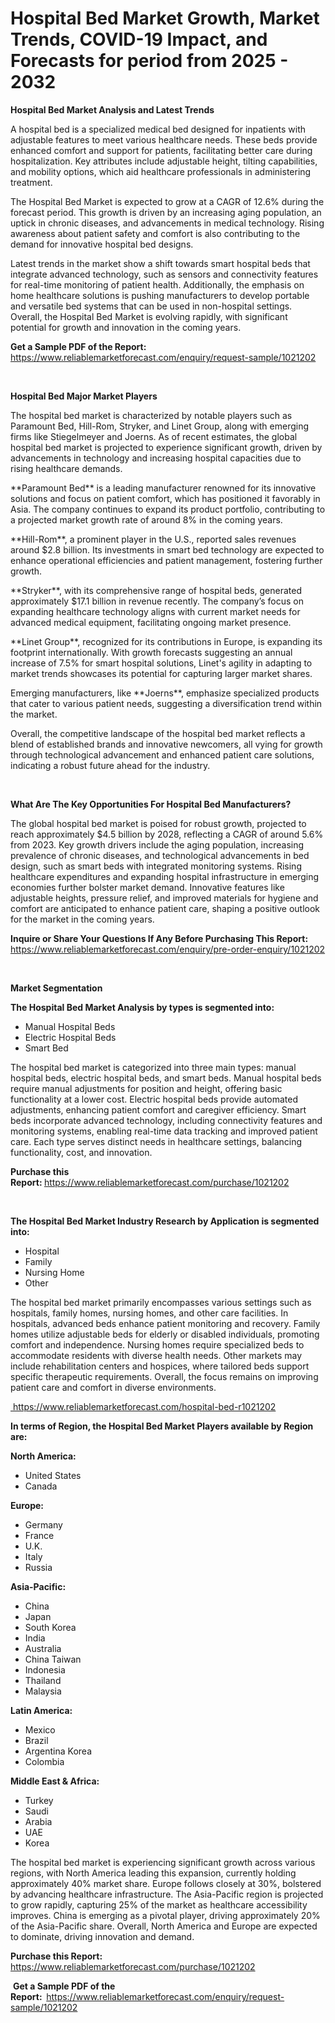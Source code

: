 <p><h1>Hospital Bed Market Growth, Market Trends, COVID-19 Impact, and Forecasts for period from 2025 - 2032</h1></p><p><strong>Hospital Bed Market Analysis and Latest Trends</strong></p>
<p><p>A hospital bed is a specialized medical bed designed for inpatients with adjustable features to meet various healthcare needs. These beds provide enhanced comfort and support for patients, facilitating better care during hospitalization. Key attributes include adjustable height, tilting capabilities, and mobility options, which aid healthcare professionals in administering treatment.</p><p>The Hospital Bed Market is expected to grow at a CAGR of 12.6% during the forecast period. This growth is driven by an increasing aging population, an uptick in chronic diseases, and advancements in medical technology. Rising awareness about patient safety and comfort is also contributing to the demand for innovative hospital bed designs.</p><p>Latest trends in the market show a shift towards smart hospital beds that integrate advanced technology, such as sensors and connectivity features for real-time monitoring of patient health. Additionally, the emphasis on home healthcare solutions is pushing manufacturers to develop portable and versatile bed systems that can be used in non-hospital settings. Overall, the Hospital Bed Market is evolving rapidly, with significant potential for growth and innovation in the coming years.</p></p>
<p><strong>Get a Sample PDF of the Report:&nbsp;</strong> <a href="https://www.reliablemarketforecast.com/enquiry/request-sample/1021202?utm_campaign=3442&utm_medium=2&utm_source=Github&utm_content=ia&utm_term=19042025&utm_id=hospital-bed">https://www.reliablemarketforecast.com/enquiry/request-sample/1021202</a></p>
<p>&nbsp;</p>
<p><strong>Hospital Bed Major Market Players</strong></p>
<p><p>The hospital bed market is characterized by notable players such as Paramount Bed, Hill-Rom, Stryker, and Linet Group, along with emerging firms like Stiegelmeyer and Joerns. As of recent estimates, the global hospital bed market is projected to experience significant growth, driven by advancements in technology and increasing hospital capacities due to rising healthcare demands.</p><p>**Paramount Bed** is a leading manufacturer renowned for its innovative solutions and focus on patient comfort, which has positioned it favorably in Asia. The company continues to expand its product portfolio, contributing to a projected market growth rate of around 8% in the coming years.</p><p>**Hill-Rom**, a prominent player in the U.S., reported sales revenues around $2.8 billion. Its investments in smart bed technology are expected to enhance operational efficiencies and patient management, fostering further growth.</p><p>**Stryker**, with its comprehensive range of hospital beds, generated approximately $17.1 billion in revenue recently. The company’s focus on expanding healthcare technology aligns with current market needs for advanced medical equipment, facilitating ongoing market presence.</p><p>**Linet Group**, recognized for its contributions in Europe, is expanding its footprint internationally. With growth forecasts suggesting an annual increase of 7.5% for smart hospital solutions, Linet's agility in adapting to market trends showcases its potential for capturing larger market shares.</p><p>Emerging manufacturers, like **Joerns**, emphasize specialized products that cater to various patient needs, suggesting a diversification trend within the market. </p><p>Overall, the competitive landscape of the hospital bed market reflects a blend of established brands and innovative newcomers, all vying for growth through technological advancement and enhanced patient care solutions, indicating a robust future ahead for the industry.</p></p>
<p>&nbsp;</p>
<p><strong>What Are The Key Opportunities For Hospital Bed Manufacturers?</strong></p>
<p><p>The global hospital bed market is poised for robust growth, projected to reach approximately $4.5 billion by 2028, reflecting a CAGR of around 5.6% from 2023. Key growth drivers include the aging population, increasing prevalence of chronic diseases, and technological advancements in bed design, such as smart beds with integrated monitoring systems. Rising healthcare expenditures and expanding hospital infrastructure in emerging economies further bolster market demand. Innovative features like adjustable heights, pressure relief, and improved materials for hygiene and comfort are anticipated to enhance patient care, shaping a positive outlook for the market in the coming years.</p></p>
<p><strong>Inquire or Share Your Questions If Any Before Purchasing This Report:</strong> <a href="https://www.reliablemarketforecast.com/enquiry/pre-order-enquiry/1021202?utm_campaign=3442&utm_medium=2&utm_source=Github&utm_content=ia&utm_term=19042025&utm_id=hospital-bed">https://www.reliablemarketforecast.com/enquiry/pre-order-enquiry/1021202</a></p>
<p>&nbsp;</p>
<p><strong>Market Segmentation</strong></p>
<p><strong>The Hospital Bed Market Analysis by types is segmented into:</strong></p>
<p><ul><li>Manual Hospital Beds</li><li>Electric Hospital Beds</li><li>Smart Bed</li></ul></p>
<p><p>The hospital bed market is categorized into three main types: manual hospital beds, electric hospital beds, and smart beds. Manual hospital beds require manual adjustments for position and height, offering basic functionality at a lower cost. Electric hospital beds provide automated adjustments, enhancing patient comfort and caregiver efficiency. Smart beds incorporate advanced technology, including connectivity features and monitoring systems, enabling real-time data tracking and improved patient care. Each type serves distinct needs in healthcare settings, balancing functionality, cost, and innovation.</p></p>
<p><strong>Purchase this Report:&nbsp;</strong><a href="https://www.reliablemarketforecast.com/purchase/1021202?utm_campaign=3442&utm_medium=2&utm_source=Github&utm_content=ia&utm_term=19042025&utm_id=hospital-bed">https://www.reliablemarketforecast.com/purchase/1021202</a></p>
<p>&nbsp;</p>
<p><strong>The Hospital Bed Market Industry Research by Application is segmented into:</strong></p>
<p><ul><li>Hospital</li><li>Family</li><li>Nursing Home</li><li>Other</li></ul></p>
<p><p>The hospital bed market primarily encompasses various settings such as hospitals, family homes, nursing homes, and other care facilities. In hospitals, advanced beds enhance patient monitoring and recovery. Family homes utilize adjustable beds for elderly or disabled individuals, promoting comfort and independence. Nursing homes require specialized beds to accommodate residents with diverse health needs. Other markets may include rehabilitation centers and hospices, where tailored beds support specific therapeutic requirements. Overall, the focus remains on improving patient care and comfort in diverse environments.</p></p>
<p><a href="https://www.reliablemarketforecast.com/hospital-bed-r1021202?utm_campaign=3442&utm_medium=2&utm_source=Github&utm_content=ia&utm_term=19042025&utm_id=hospital-bed">&nbsp;https://www.reliablemarketforecast.com/hospital-bed-r1021202</a></p>
<p><strong>In terms of Region, the Hospital Bed Market Players available by Region are:</strong></p>
<p>
    <p> <strong> North America: </strong>
        <ul>
            <li>United States</li>
            <li>Canada</li>
        </ul>
        </p> 
    <p> <strong> Europe: </strong>
        <ul>
            <li>Germany</li>
            <li>France</li>
            <li>U.K.</li>
            <li>Italy</li>
            <li>Russia</li>
        </ul>
        </p> 
    <p> <strong> Asia-Pacific: </strong>
        <ul>
            <li>China</li>
            <li>Japan</li>
            <li>South Korea</li>
            <li>India</li>
            <li>Australia</li>
            <li>China Taiwan</li>
            <li>Indonesia</li>
            <li>Thailand</li>
            <li>Malaysia</li>
        </ul>
        </p> 
    <p> <strong> Latin America: </strong>
        <ul>
            <li>Mexico</li>
            <li>Brazil</li>
            <li>Argentina Korea</li>
            <li>Colombia</li>
        </ul>
        </p> 
    <p> <strong> Middle East & Africa: </strong>
        <ul>
            <li>Turkey</li>
            <li>Saudi</li>
            <li>Arabia</li>
            <li>UAE</li>
            <li>Korea</li>
        </ul>
    </p>
    </p>
<p><p>The hospital bed market is experiencing significant growth across various regions, with North America leading this expansion, currently holding approximately 40% market share. Europe follows closely at 30%, bolstered by advancing healthcare infrastructure. The Asia-Pacific region is projected to grow rapidly, capturing 25% of the market as healthcare accessibility improves. China is emerging as a pivotal player, driving approximately 20% of the Asia-Pacific share. Overall, North America and Europe are expected to dominate, driving innovation and demand.</p></p>
<p><strong>Purchase this Report: </strong><a href="https://www.reliablemarketforecast.com/purchase/1021202?utm_campaign=3442&utm_medium=2&utm_source=Github&utm_content=ia&utm_term=19042025&utm_id=hospital-bed">https://www.reliablemarketforecast.com/purchase/1021202</a></p>
<p>&nbsp;<strong>Get a Sample PDF of the Report:&nbsp;&nbsp;</strong><a href="https://www.reliablemarketforecast.com/enquiry/request-sample/1021202?utm_campaign=3442&utm_medium=2&utm_source=Github&utm_content=ia&utm_term=19042025&utm_id=hospital-bed">https://www.reliablemarketforecast.com/enquiry/request-sample/1021202</a></p>
<p><strong></strong></p>
<p><p></p><p></p><p></p></p>